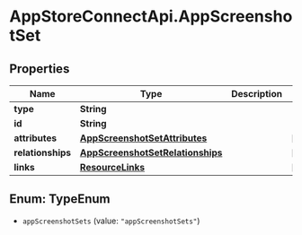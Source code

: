 # AppStoreConnectApi.AppScreenshotSet

## Properties

Name | Type | Description | Notes
------------ | ------------- | ------------- | -------------
**type** | **String** |  | 
**id** | **String** |  | 
**attributes** | [**AppScreenshotSetAttributes**](AppScreenshotSetAttributes.md) |  | [optional] 
**relationships** | [**AppScreenshotSetRelationships**](AppScreenshotSetRelationships.md) |  | [optional] 
**links** | [**ResourceLinks**](ResourceLinks.md) |  | [optional] 



## Enum: TypeEnum


* `appScreenshotSets` (value: `"appScreenshotSets"`)




